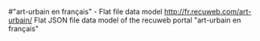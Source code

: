 #"art-urbain en français" - Flat file data model
http://fr.recuweb.com/art-urbain/
Flat JSON file data model of the recuweb portal "art-urbain en français"

